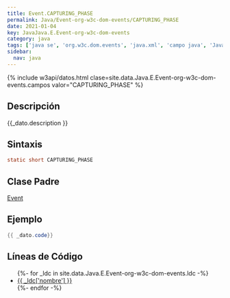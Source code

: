 ```yaml
---
title: Event.CAPTURING_PHASE
permalink: Java/Event-org-w3c-dom-events/CAPTURING_PHASE
date: 2021-01-04
key: JavaJava.E.Event-org-w3c-dom-events
category: java
tags: ['java se', 'org.w3c.dom.events', 'java.xml', 'campo java', 'Java 1.5', 'DOM Level 2']
sidebar: 
  nav: java
---
```


{% include w3api/datos.html clase=site.data.Java.E.Event-org-w3c-dom-events.campos valor="CAPTURING_PHASE" %}

## Descripción
{{_dato.description }}

## Sintaxis
~~~java
static short CAPTURING_PHASE
~~~

## Clase Padre
[Event](/Java/Event-org-w3c-dom-events/)

## Ejemplo
~~~java
{{ _dato.code}}
~~~

## Líneas de Código
<ul>
{%- for _ldc in site.data.Java.E.Event-org-w3c-dom-events.ldc -%}
   <li>
       <a href="{{_ldc['url'] }}">{{ _ldc['nombre'] }}</a>
   </li>
{%- endfor -%}
</ul>

